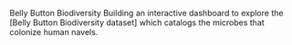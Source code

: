 Belly Button Biodiversity
Building an interactive dashboard to explore the [Belly Button Biodiversity dataset] which catalogs the microbes that colonize human navels.
